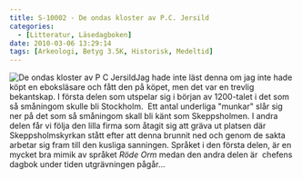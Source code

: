 ```yaml
---
title: S-10002 - De ondas kloster av P.C. Jersild
categories:
  - [Litteratur, Läsedagboken]
date: 2010-03-06 13:29:14
tags: [Arkeologi, Betyg 3.5K, Historisk, Medeltid]
---
```

![De ondas kloster av P C Jersild](http://www.adlibris.com/se/covers/M/9/14/914350101X.jpg)Jag hade inte läst denna om jag inte hade köpt en eboksläsare och fått den på köpet, men det var en trevlig bekantskap. I första delen som utspelar sig i början av 1200-talet i det som så småningom skulle bli Stockholm.  Ett antal underliga "munkar" slår sig ner på det som så småningom skall bli känt som Skeppsholmen. I andra delen får vi följa den lilla firma som åtagit sig att gräva ut platsen där Skeppsholmskyrkan stått efter att denna brunnit ned och genom de sakta arbetar sig fram till den kusliga sanningen. Språket i den första delen, är en mycket bra mimik av språket _Röde Orm_ medan den andra delen är  chefens dagbok under tiden utgrävningen pågår...
